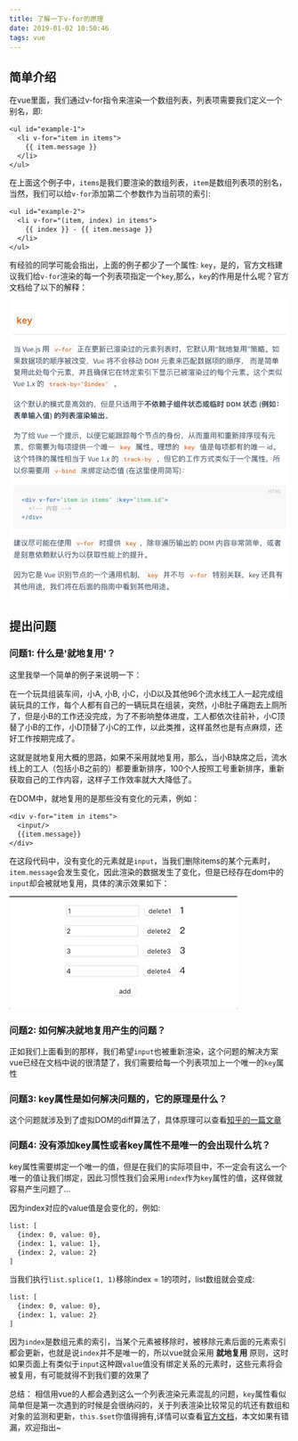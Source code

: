 ```yaml
---
title: 了解一下v-for的原理
date: 2019-01-02 10:50:46
tags: vue
---
```


## 简单介绍
在vue里面，我们通过v-for指令来渲染一个数组列表，列表项需要我们定义一个别名，即:

```
<ul id="example-1">
  <li v-for="item in items">
    {{ item.message }}
  </li>
</ul>
```
在上面这个例子中，`items`是我们要渲染的数组列表，`item`是数组列表项的别名，当然，我们可以给`v-for`添加第二个参数作为当前项的索引:

```
<ul id="example-2">
  <li v-for="(item, index) in items">
    {{ index }} - {{ item.message }}
  </li>
</ul>
```

有经验的同学可能会指出，上面的例子都少了一个属性: `key`，是的，官方文档建议我们给`v-for`渲染的每一个列表项指定一个`key`,那么，`key`的作用是什么呢？官方文档给了以下的解释：


![](../../images/v-for)

## 提出问题

### 问题1: 什么是'就地复用'？

这里我举一个简单的例子来说明一下：

在一个玩具组装车间，小A, 小B, 小C，小D以及其他96个流水线工人一起完成组装玩具的工作，每个人都有自己的一辆玩具在组装，突然，小B肚子痛跑去上厕所了，但是小B的工作还没完成，为了不影响整体进度，工人都依次往前补，小C顶替了小B的工作，小D顶替了小C的工作，以此类推，这样虽然也是有点麻烦，还好工作按期完成了。

这就是就地复用大概的思路，如果不采用就地复用，那么，当小B缺席之后，流水线上的工人（包括小B之前的）都要重新排序，100个人按照工号重新排序，重新获取自己的工作内容，这样子工作效率就大大降低了。

在DOM中，就地复用的是那些没有变化的元素，例如：
```
<div v-for="item in items">
  <input/>
  {{item.message}}
</div>
```
在这段代码中，没有变化的元素就是`input`，当我们删除items的某个元素时，`item.message`会发生变化，因此渲染的数据发生了变化，但是已经存在dom中的`input`却会被就地复用，具体的演示效果如下：

![](../../images/v-for-gif)

### 问题2: 如何解决就地复用产生的问题？

正如我们上面看到的那样，我们希望`input`也被重新渲染，这个问题的解决方案vue已经在文档中说的很清楚了，我们需要给每一个列表项加上一个唯一的`key`属性

### 问题3: key属性是如何解决问题的，它的原理是什么？

这个问题就涉及到了虚拟DOM的diff算法了，具体原理可以查看[知乎的一篇文章](https://www.zhihu.com/question/61064119/answer/183717717)

### 问题4: 没有添加key属性或者key属性不是唯一的会出现什么坑？

key属性需要绑定一个唯一的值，但是在我们的实际项目中，不一定会有这么一个唯一的值让我们绑定，因此习惯性我们会采用`index`作为`key`属性的值，这样做就容易产生问题了...

因为index对应的value值是会变化的，例如:
```
list: [
  {index: 0, value: 0},
  {index: 1, value: 1},
  {index: 2, value: 2}
]
```
当我们执行`list.splice(1, 1)`移除index = 1的项时，list数组就会变成:
```
list: [
  {index: 0, value: 0},
  {index: 1, value: 2}
]
```
因为`index`是数组元素的索引，当某个元素被移除时，被移除元素后面的元素索引都会更新，也就是说`index`并不是唯一的，所以vue就会采用 **就地复用** 原则，这时如果页面上有类似于`input`这种跟`value`值没有绑定关系的元素时，这些元素将会被复用，有可能就得不到我们要的效果了

总结： 相信用vue的人都会遇到这么一个列表渲染元素混乱的问题，`key`属性看似简单但是第一次遇到的时候是会很纳闷的，关于列表渲染比较常见的坑还有数组和对象的监测和更新，`this.$set`你值得拥有,详情可以查看[官方文档](https://cn.vuejs.org/v2/guide/list.html#%E6%95%B0%E7%BB%84%E6%9B%B4%E6%96%B0%E6%A3%80%E6%B5%8B)，本文如果有错漏，欢迎指出~
